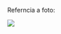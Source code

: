 Referncia a foto:

![](https://github.com/telecombcn-dl/2018-dlai-team5/blob/master/Results/18/_at_iteration_91.png)
